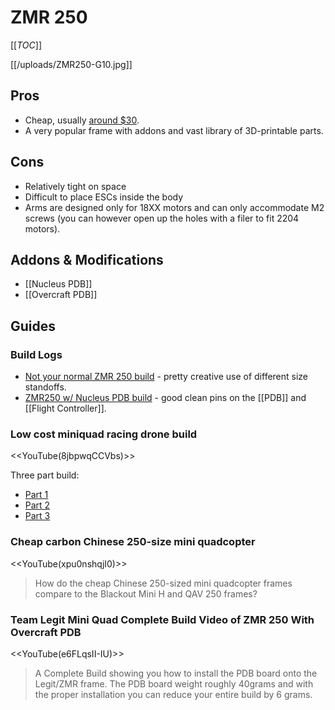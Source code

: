 # ZMR 250

[[_TOC_]]

[[/uploads/ZMR250-G10.jpg]]

## Pros

* Cheap, usually [around $30](http://www.banggood.com/H250-ZMR250-250mm-Carbon-Fiber-Mini-Quadcopter-Multicopter-Frame-Kit-p-933185.html).
* A very popular frame with addons and vast library of 3D-printable parts.

## Cons

* Relatively tight on space
* Difficult to place ESCs inside the body
* Arms are designed only for 18XX motors and can only accommodate M2 screws (you can however open up the holes with a filer to fit 2204 motors).

## Addons & Modifications

* [[Nucleus PDB]]
* [[Overcraft PDB]]

## Guides

### Build Logs

* [Not your normal ZMR 250 build](http://flitetest.com/articles/not-your-normal-zmr-250-build) - pretty creative use of different size standoffs.
* [ZMR250 w/ Nucleus PDB build](http://www.rcgroups.com/forums/showthread.php?t=2362980) - good clean pins on the [[PDB]] and [[Flight Controller]].

### Low cost miniquad racing drone build

<<YouTube(8jbpwqCCVbs)>>

Three part build:

* [Part 1](https://www.youtube.com/watch?v=8jbpwqCCVbs)
* [Part 2](https://www.youtube.com/watch?v=CNDe6dhKhXo)
* [Part 3](https://www.youtube.com/watch?v=-feiwYvF55Y)

### Cheap carbon Chinese 250-size mini quadcopter

<<YouTube(xpu0nshqjI0)>>

> How do the cheap Chinese 250-sized mini quadcopter frames compare to the Blackout Mini H and QAV 250 frames?

### Team Legit Mini Quad Complete Build Video of ZMR 250 With Overcraft PDB

<<YouTube(e6FLqsII-IU)>>

> A Complete Build showing you how to install the PDB board onto the Legit/ZMR frame. The PDB board weight roughly 40grams and with the proper installation you can reduce your entire build by 6 grams. 